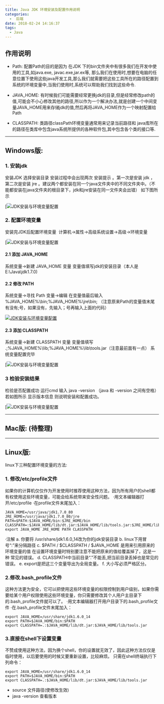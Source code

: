 ```yaml
---
title: Java JDK 环境安装及配置作用说明
categories:
  -  后端
date: 2018-02-24 14:16:37
tags:
  - Java
---
```



作用说明
----

*   Path: 配置Path的目的是因为 在JDK 下的bin文件夹中有很多我们在开发中使用的工具,如java.exe, javac.exe,jar.ex等, 那么我们在使用时,想要在电脑的任意位置下使用这些java开发工具,那么我们就需要把这些工具所在的路径配置到系统的环境变量中,当我们使用时,系统可以帮助我们找到这些命令.
    
*   JAVA\_HOME: 有时候我们可能需要经常更换jdk的目录,但是经常修改path的值,可能会不小心修改其他的路径,所以作为一个解决办法,就是创建一个中间变量JAVA\_HOME用来存储jdk的值,然后再将JAVA_HOME作为一个映射配置给Path
    
*   CLASSPATH: 类路径classPath环境变量通常用来记录当前路径和 java库所在的路径在类库中包含java系统所提供的各种软件包,其中包含各个类的接口等.
    

* * *

Windows版:
---------

### 1\. 安装jdk

安装JDK 选择安装目录 安装过程中会出现两次 安装提示 。第一次是安装 jdk ，第二次是安装 jre 。建议两个都安装在同一个java文件夹中的不同文件夹中。（不能都安装在java文件夹的根目录下，jdk和jre安装在同一文件夹会出错） 如下图所示

\[![JDK安装与环境变量配置](http://upload-images.jianshu.io/upload_images/4580053-2fcbfa94c3bf7f4d.jpg?imageMogr2/auto-orient/strip%7CimageView2/2/w/1240)

### 2\. 配置环境变量

安装完JDK后配置环境变量  计算机→属性→高级系统设置→高级→环境变量

\[![JDK安装与环境变量配置](http://upload-images.jianshu.io/upload_images/4580053-5ccbbbabeeac2267.jpg?imageMogr2/auto-orient/strip%7CimageView2/2/w/1240)

#### 2.1 添加 JAVA_HOME

系统变量→新建 JAVA_HOME 变量 变量值填写jdk的安装目录（本人是 E:\\Java\\jdk1.7.0)

#### 2.2 修改 PATH

系统变量→寻找 Path 变量→编辑 在变量值最后输入 %JAVA\_HOME%\\bin;%JAVA\_HOME%\\jre\\bin; （注意原来Path的变量值末尾有没有;号，如果没有，先输入；号再输入上面的代码）

[![JDK安装与环境变量配置](http://upload-images.jianshu.io/upload_images/4580053-ae99bd2f027fa5d1.jpg?imageMogr2/auto-orient/strip%7CimageView2/2/w/1240)](http://jingyan.baidu.com/album/6dad5075d1dc40a123e36ea3.html?picindex=5)

#### 2.3 添加 CLASSPATH

系统变量→新建 CLASSPATH 变量 变量值填写   .;%JAVA\_HOME%\\lib;%JAVA\_HOME%\\lib\\tools.jar（注意最前面有一点） 系统变量配置完毕

\[![JDK安装与环境变量配置](http://upload-images.jianshu.io/upload_images/4580053-c0b2a0f8620bc984.jpg?imageMogr2/auto-orient/strip%7CimageView2/2/w/1240)

### 3 检验安装结果

检验是否配置成功 运行cmd 输入 java -version （java 和 -version 之间有空格） 若如图所示 显示版本信息 则说明安装和配置成功。

\[![JDK安装与环境变量配置](http://upload-images.jianshu.io/upload_images/4580053-a135c3e3e00c47ee.jpg?imageMogr2/auto-orient/strip%7CimageView2/2/w/1240)

* * *

## Mac版: (待整理)
---------------

Linux版:
-------

linux下三种配置环境变量的方法:

### 1\. 修改/etc/profile文件

如果你的计算机仅仅作为开发使用时推荐使用这种方法，因为所有用户的shell都有权使用这些环境变量，可能会给系统带来安全性问题。 ·用文本编辑器打开/etc/profile ·在profile文件末尾加入：

    JAVA_HOME=/usr/java/jdk1.7.0_80
    JRE_HOME=/usr/java/jdk1.7.0_80/jre
    PATH=$PATH:$JAVA_HOME/bin:$JRE_HOME/bin
    CLASSPATH=:$JAVA_HOME/lib/dt.jar:$JAVA_HOME/lib/tools.jar:$JRE_HOME/lib
    export JAVA_HOME JRE_HOME PATH CLASSPATH
    
    

·注解 a. 你要将 /usr/share/jdk1.6.0\_14改为你的jdk安装目录 b. linux下用冒号“:”来分隔路径 c. $PATH / $CLASSPATH / $JAVA\_HOME 是用来引用原来的环境变量的值 在设置环境变量时特别要注意不能把原来的值给覆盖掉了，这是一种 常见的错误。 d. CLASSPATH中当前目录“.”不能丢,把当前目录丢掉也是常见的错误。 e. export是把这三个变量导出为全局变量。 f. 大小写必须严格区分。

### 2.修改.bash_profile文件

这种方法更为安全，它可以把使用这些环境变量的权限控制到用户级别，如果你需要给某个用户权限使用这些环境变量，你只需要修改其个人用户主目录下的.bash\_profile文件就可以了。 ·用文本编辑器打开用户目录下的.bash\_profile文件 ·在.bash_profile文件末尾加入：

    export JAVA_HOME=/usr/share/jdk1.6.0_14
    export PATH=$JAVA_HOME/bin:$PATH
    export CLASSPATH=.:$JAVA_HOME/lib/dt.jar:$JAVA_HOME/lib/tools.jar
    

### 3.直接在shell下设置变量

不赞成使用这种方法，因为换个shell，你的设置就无效了，因此这种方法仅仅是临时使用，以后要使用的时候又要重新设置，比较麻烦。 只需在shell终端执行下列命令：

    export JAVA_HOME=/usr/share/jdk1.6.0_14
    export PATH=$JAVA_HOME/bin:$PATH
    export CLASSPATH=.:$JAVA_HOME/lib/dt.jar:$JAVA_HOME/lib/tools.jar
    

*   source 文件路径(使修改生效)
*   java -version 查看版本